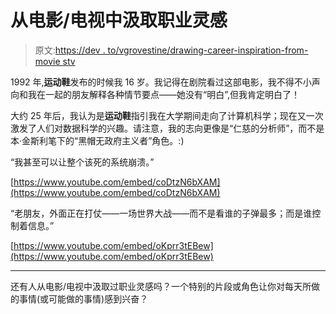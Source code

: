 # 从电影/电视中汲取职业灵感

> 原文:[https://dev . to/vgrovestine/drawing-career-inspiration-from-movie stv](https://dev.to/vgrovestine/drawing-career-inspiration-from-moviestv)

1992 年,**运动鞋**发布的时候我 16 岁。我记得在剧院看过这部电影，我不得不小声向和我在一起的朋友解释各种情节要点——她没有“明白”,但我肯定明白了！

大约 25 年后，我认为是**运动鞋**指引我在大学期间走向了计算机科学；现在又一次激发了人们对数据科学的兴趣。请注意，我的志向更像是“仁慈的分析师”，而不是本·金斯利笔下的“黑帽无政府主义者”角色。:)

“我甚至可以让整个该死的系统崩溃。”

[https://www.youtube.com/embed/coDtzN6bXAM](https://www.youtube.com/embed/coDtzN6bXAM)

“老朋友，外面正在打仗——一场世界大战——而不是看谁的子弹最多；而是谁控制着信息。”

[https://www.youtube.com/embed/oKprr3tEBew](https://www.youtube.com/embed/oKprr3tEBew)

* * *

还有人从电影/电视中汲取过职业灵感吗？一个特别的片段或角色让你对每天所做的事情(或可能做的事情)感到兴奋？